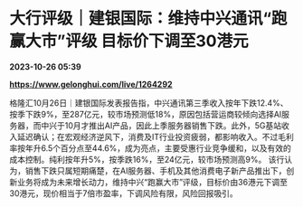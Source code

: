 # 大行评级｜建银国际：维持中兴通讯“跑赢大市”评级 目标价下调至30港元

**2023-10-26 05:39**

**https://www.gelonghui.com/live/1264292**

格隆汇10月26日｜建银国际发表报告指，中兴通讯第三季收入按年下跌12.4%、按季下跌9%，至287亿元，较市场预测低18%，原因包括营运商较倾向选择AI服务器，而中兴于10月才推出AI产品，因此上季服务器销售下跌。此外，5G基站收入延迟确认；在宏观经济逆风下，消费及IT行业投资疲弱，都影响收入。不过毛利率按年升6.5个百分点至44.6%，成为亮点，主要受惠行业竞争缓和，以及有效的成本控制。纯利按年升5%，按季跌16%，至24亿元，较市场预测高9%。 该行认为，销售下跌只属短期痛楚，在AI服务器、手机及其他消费电子新产品推出下，创新业务将成为未来增长动力，维持中兴“跑赢大市”评级，目标价由36港元下调至30港元，现价相当于7倍市盈率，下调风险有限，风险回报吸引。